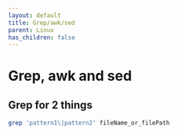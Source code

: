 ```yaml
---
layout: default
title: Grep/awk/sed
parent: Linux
has_children: false
---
```


# Grep, awk and sed

## Grep for 2 things

```bash
grep 'pattern1\|pattern2' fileName_or_filePath
```
